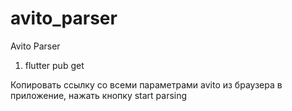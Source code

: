 # avito_parser

Avito Parser

1. flutter pub get

Копировать ссылку со всеми параметрами avito из браузера в приложение, нажать кнопку start parsing
